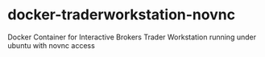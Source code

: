 # docker-traderworkstation-novnc
Docker Container for Interactive Brokers Trader Workstation running under ubuntu with novnc access
